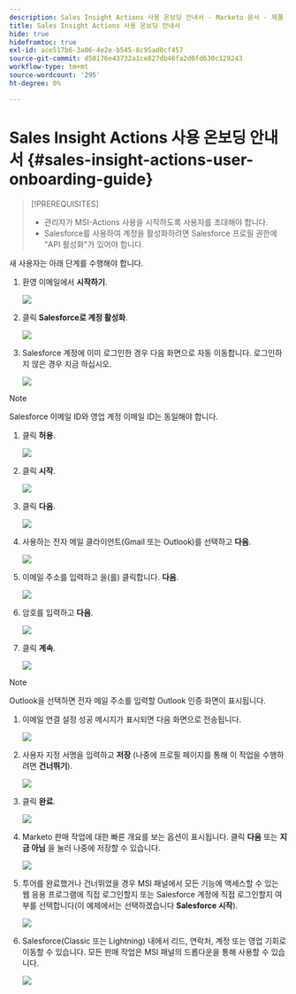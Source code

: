 ```yaml
---
description: Sales Insight Actions 사용 온보딩 안내서 - Marketo 문서 - 제품 설명서
title: Sales Insight Actions 사용 온보딩 안내서
hide: true
hidefromtoc: true
exl-id: ace517b6-3a06-4e2e-b545-8c95ad0cf457
source-git-commit: d50176e43732a1ce827db46fa2d0fd630c129243
workflow-type: tm+mt
source-wordcount: '295'
ht-degree: 0%

---
```


# Sales Insight Actions 사용 온보딩 안내서 {#sales-insight-actions-user-onboarding-guide}

>[!PREREQUISITES]
>
>* 관리자가 MSI-Actions 사용을 시작하도록 사용자를 초대해야 합니다.
>* Salesforce를 사용하여 계정을 활성화하려면 Salesforce 프로필 권한에 &quot;API 활성화&quot;가 있어야 합니다.


새 사용자는 아래 단계를 수행해야 합니다.

1. 환영 이메일에서 **시작하기**.

   ![](assets/sales-insight-actions-user-onboarding-guide-1.png)

1. 클릭 **Salesforce로 계정 활성화**.

   ![](assets/sales-insight-actions-user-onboarding-guide-2.png)

1. Salesforce 계정에 이미 로그인한 경우 다음 화면으로 자동 이동합니다. 로그인하지 않은 경우 지금 하십시오.

   ![](assets/sales-insight-actions-user-onboarding-guide-3.png)

>[!NOTE]
>
>Salesforce 이메일 ID와 영업 계정 이메일 ID는 동일해야 합니다.

1. 클릭 **허용**.

   ![](assets/sales-insight-actions-user-onboarding-guide-4.png)

1. 클릭 **시작**.

   ![](assets/sales-insight-actions-user-onboarding-guide-5.png)

1. 클릭 **다음**.

   ![](assets/sales-insight-actions-user-onboarding-guide-6.png)

1. 사용하는 전자 메일 클라이언트(Gmail 또는 Outlook)를 선택하고 **다음**.

   ![](assets/sales-insight-actions-user-onboarding-guide-7.png)

1. 이메일 주소를 입력하고 을(를) 클릭합니다. **다음**.

   ![](assets/sales-insight-actions-user-onboarding-guide-8.png)

1. 암호를 입력하고 **다음**.

   ![](assets/sales-insight-actions-user-onboarding-guide-9.png)

1. 클릭 **계속**.

   ![](assets/sales-insight-actions-user-onboarding-guide-10.png)

>[!NOTE]
>
>Outlook을 선택하면 전자 메일 주소를 입력할 Outlook 인증 화면이 표시됩니다.

1. 이메일 연결 설정 성공 메시지가 표시되면 다음 화면으로 전송됩니다.

   ![](assets/sales-insight-actions-user-onboarding-guide-11.png)

1. 사용자 지정 서명을 입력하고 **저장** (나중에 프로필 페이지를 통해 이 작업을 수행하려면 **건너뛰기**).

   ![](assets/sales-insight-actions-user-onboarding-guide-12.png)

1. 클릭 **완료**.

   ![](assets/sales-insight-actions-user-onboarding-guide-13.png)

1. Marketo 판매 작업에 대한 빠른 개요를 보는 옵션이 표시됩니다. 클릭 **다음** 또는 **지금 아님** 을 눌러 나중에 저장할 수 있습니다.

   ![](assets/sales-insight-actions-user-onboarding-guide-14.png)

1. 투어를 완료했거나 건너뛰었을 경우 MSI 패널에서 모든 기능에 액세스할 수 있는 웹 응용 프로그램에 직접 로그인할지 또는 Salesforce 계정에 직접 로그인할지 여부를 선택합니다(이 예제에서는 선택하겠습니다 **Salesforce 시작**).

   ![](assets/sales-insight-actions-user-onboarding-guide-15.png)

1. Salesforce(Classic 또는 Lightning) 내에서 리드, 연락처, 계정 또는 영업 기회로 이동할 수 있습니다. 모든 판매 작업은 MSI 패널의 드롭다운을 통해 사용할 수 있습니다.

   ![](assets/sales-insight-actions-user-onboarding-guide-16.png)
